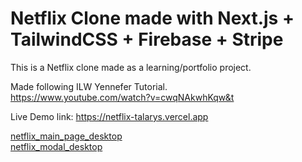 # Netflix Clone made with Next.js + TailwindCSS + Firebase + Stripe

This is a Netflix clone made as a learning/portfolio project.

Made following ILW Yennefer Tutorial.  
https://www.youtube.com/watch?v=cwqNAkwhKqw&t

Live Demo link: https://netflix-talarys.vercel.app

[netflix_main_page_desktop](/preview/netflix_main_page_desktop.png)  
[netflix_modal_desktop](/preview/netflix_modal_desktop.png)  